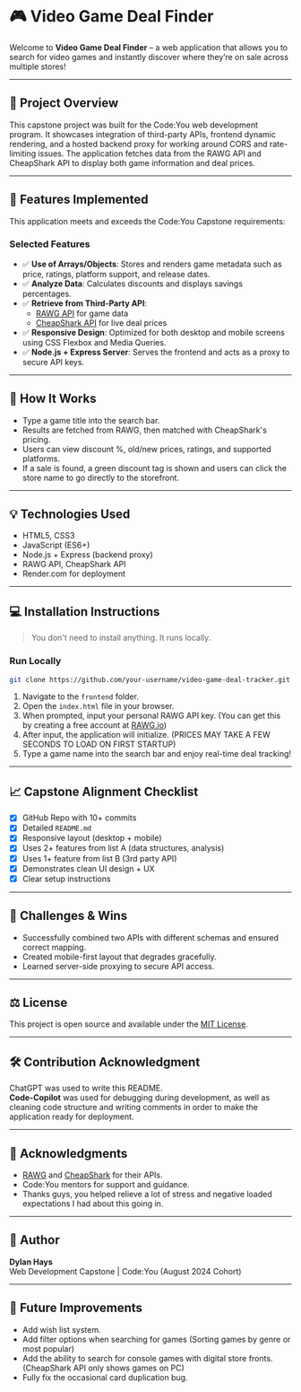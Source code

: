 # 🎮 Video Game Deal Finder

Welcome to **Video Game Deal Finder** – a web application that allows you to search for video games and instantly discover where they’re on sale across multiple stores!

---

## 🚀 Project Overview

This capstone project was built for the Code:You web development program. It showcases integration of third-party APIs, frontend dynamic rendering, and a hosted backend proxy for working around CORS and rate-limiting issues. The application fetches data from the RAWG API and CheapShark API to display both game information and deal prices.

---

## 🚀 Features Implemented
This application meets and exceeds the Code:You Capstone requirements:

### Selected Features
- ✅ **Use of Arrays/Objects**: Stores and renders game metadata such as price, ratings, platform support, and release dates.
- ✅ **Analyze Data**: Calculates discounts and displays savings percentages.
- ✅ **Retrieve from Third-Party API**: 
  - [RAWG API](https://rawg.io/apidocs) for game data
  - [CheapShark API](https://apidocs.cheapshark.com/) for live deal prices
- ✅ **Responsive Design**: Optimized for both desktop and mobile screens using CSS Flexbox and Media Queries.
- ✅ **Node.js + Express Server**: Serves the frontend and acts as a proxy to secure API keys.

---

## 📖 How It Works
- Type a game title into the search bar.
- Results are fetched from RAWG, then matched with CheapShark's pricing.
- Users can view discount %, old/new prices, ratings, and supported platforms.
- If a sale is found, a green discount tag is shown and users can click the store name to go directly to the storefront.

---

## 💡 Technologies Used
- HTML5, CSS3
- JavaScript (ES6+)
- Node.js + Express (backend proxy)
- RAWG API, CheapShark API
- Render.com for deployment

---

## 💻 Installation Instructions
> You don't need to install anything. It runs locally.

### Run Locally
```bash
git clone https://github.com/your-username/video-game-deal-tracker.git
```
1. Navigate to the `frontend` folder.
2. Open the `index.html` file in your browser.
3. When prompted, input your personal RAWG API key. (You can get this by creating a free account at [RAWG.io](https://rawg.io/apidocs))
4. After input, the application will initialize. (PRICES MAY TAKE A FEW SECONDS TO LOAD ON FIRST STARTUP)
5. Type a game name into the search bar and enjoy real-time deal tracking!

---

## 📈 Capstone Alignment Checklist
- [x] GitHub Repo with 10+ commits
- [x] Detailed `README.md`
- [x] Responsive layout (desktop + mobile)
- [x] Uses 2+ features from list A (data structures, analysis)
- [x] Uses 1+ feature from list B (3rd party API)
- [x] Demonstrates clean UI design + UX
- [x] Clear setup instructions

---

## 🤔 Challenges & Wins
- Successfully combined two APIs with different schemas and ensured correct mapping.
- Created mobile-first layout that degrades gracefully.
- Learned server-side proxying to secure API access.

---

## ⚖️ License
This project is open source and available under the [MIT License](LICENSE).

---

## 🛠️ Contribution Acknowledgment

ChatGPT was used to write this README.  
**Code-Copilot** was used for debugging during development, as well as cleaning code structure and writing comments in order to make the application ready for deployment.

---

## 🙇️ Acknowledgments
- [RAWG](https://rawg.io/) and [CheapShark](https://cheapshark.com/) for their APIs.
- Code:You mentors for support and guidance.
- Thanks guys, you helped relieve a lot of stress and negative loaded expectations I had about this going in.

---

## 👤 Author
**Dylan Hays**  
Web Development Capstone | Code:You (August 2024 Cohort)

---

## 🔄 Future Improvements
- Add wish list system.
- Add filter options when searching for games (Sorting games by genre or most popular)
- Add the ability to search for console games with digital store fronts. (CheapShark API only shows games on PC)
- Fully fix the occasional card duplication bug.
